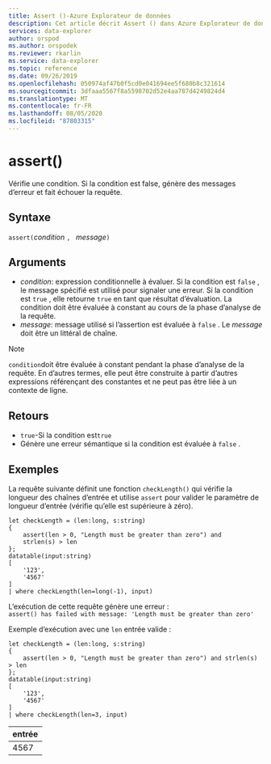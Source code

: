 ```yaml
---
title: Assert ()-Azure Explorateur de données
description: Cet article décrit Assert () dans Azure Explorateur de données.
services: data-explorer
author: orspod
ms.author: orspodek
ms.reviewer: rkarlin
ms.service: data-explorer
ms.topic: reference
ms.date: 09/26/2019
ms.openlocfilehash: 050974af47b0f5cd0e041694ee5f680b8c321614
ms.sourcegitcommit: 3dfaaa5567f8a5598702d52e4aa787d4249824d4
ms.translationtype: MT
ms.contentlocale: fr-FR
ms.lasthandoff: 08/05/2020
ms.locfileid: "87803315"
---
```

# <a name="assert"></a>assert()

Vérifie une condition. Si la condition est false, génère des messages d’erreur et fait échouer la requête.

## <a name="syntax"></a>Syntaxe

`assert(`*condition* `, ` *message*`)`

## <a name="arguments"></a>Arguments

* *condition*: expression conditionnelle à évaluer. Si la condition est `false` , le message spécifié est utilisé pour signaler une erreur. Si la condition est `true` , elle retourne `true` en tant que résultat d’évaluation. La condition doit être évaluée à constant au cours de la phase d’analyse de la requête.
* *message*: message utilisé si l’assertion est évaluée à `false` . Le *message* doit être un littéral de chaîne.

> [!NOTE]
> `condition`doit être évaluée à constant pendant la phase d’analyse de la requête. En d’autres termes, elle peut être construite à partir d’autres expressions référençant des constantes et ne peut pas être liée à un contexte de ligne.

## <a name="returns"></a>Retours

* `true`-Si la condition est`true`
* Génère une erreur sémantique si la condition est évaluée à `false` .

## <a name="examples"></a>Exemples

La requête suivante définit une fonction `checkLength()` qui vérifie la longueur des chaînes d’entrée et utilise `assert` pour valider le paramètre de longueur d’entrée (vérifie qu’elle est supérieure à zéro).

<!-- csl: https://help.kusto.windows.net:443/Samples -->
```kusto
let checkLength = (len:long, s:string)
{
    assert(len > 0, "Length must be greater than zero") and 
    strlen(s) > len
};
datatable(input:string)
[
    '123',
    '4567'
]
| where checkLength(len=long(-1), input)
```

L’exécution de cette requête génère une erreur :  
`assert() has failed with message: 'Length must be greater than zero'`


Exemple d’exécution avec une `len` entrée valide :

<!-- csl: https://help.kusto.windows.net:443/Samples -->
```kusto
let checkLength = (len:long, s:string)
{
    assert(len > 0, "Length must be greater than zero") and strlen(s) > len
};
datatable(input:string)
[
    '123',
    '4567'
]
| where checkLength(len=3, input)
```

|entrée|
|---|
|4567|
